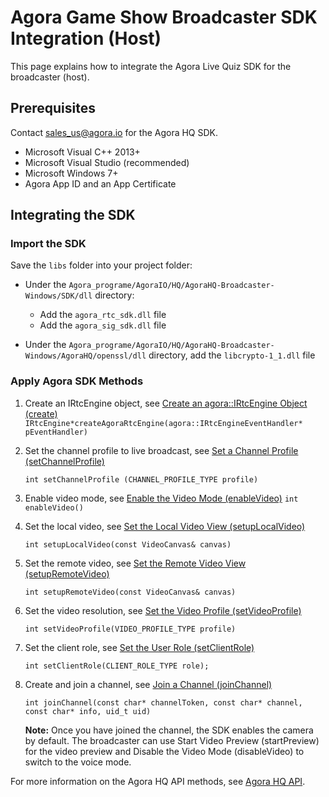 # Agora Game Show Broadcaster SDK Integration (Host)

This page explains how to integrate the Agora Live Quiz SDK for the broadcaster (host).

## Prerequisites

Contact [sales_us@agora.io](mailto:sales_us@agora.io) for the Agora HQ SDK.

- Microsoft Visual C++ 2013+
- Microsoft Visual Studio (recommended)
- Microsoft Windows 7+
- Agora App ID and an App Certificate

## Integrating the SDK

### Import the SDK

Save the `libs` folder into your project folder:

- Under the `Agora_programe/AgoraIO/HQ/AgoraHQ-Broadcaster-Windows/SDK/dll` directory:
	- Add the `agora_rtc_sdk.dll` file
	- Add the `agora_sig_sdk.dll` file

- Under the `Agora_programe/AgoraIO/HQ/AgoraHQ-Broadcaster-Windows/AgoraHQ/openssl/dll` directory, add the `libcrypto-1_1.dll` file

### Apply Agora SDK Methods

1. Create an IRtcEngine object, see [Create an agora::IRtcEngine Object (create)](https://docs.agora.io/en/2.3.1/product/Interactive%20Broadcast/API%20Reference/live_video_windows#live-windows-create-en)
	`IRtcEngine*createAgoraRtcEngine(agora::IRtcEngineEventHandler* pEventHandler)`

2. Set the channel profile to live broadcast, see [Set a Channel Profile (setChannelProfile)](https://docs.agora.io/en/2.3.1/product/Interactive%20Broadcast/API%20Reference/live_video_windows#live-windows-setchannelprofile-en)

	`int setChannelProfile (CHANNEL_PROFILE_TYPE profile)`

3. Enable video mode, see [Enable the Video Mode (enableVideo)](https://docs.agora.io/en/2.3.1/product/Interactive%20Broadcast/API%20Reference/live_video_windows#live-windows-enablevideo-en)
	`int enableVideo()`

4. Set the local video, see [Set the Local Video View (setupLocalVideo)](https://docs.agora.io/en/2.3.1/product/Interactive%20Broadcast/API%20Reference/live_video_windows#live-windows-setuplocalvideo-en)

	`int setupLocalVideo(const VideoCanvas& canvas)`

5. Set the remote video, see [Set the Remote Video View (setupRemoteVideo)](https://docs.agora.io/en/2.3.1/product/Interactive%20Broadcast/API%20Reference/live_video_windows#live-windows-setupremotevideo-en)

	`int setupRemoteVideo(const VideoCanvas& canvas)`
	
6. Set the video resolution, see [Set the Video Profile (setVideoProfile)](https://docs.agora.io/en/2.3.1/product/Interactive%20Broadcast/API%20Reference/live_video_windows#live-windows-setvideoprofile-en)

	`int setVideoProfile(VIDEO_PROFILE_TYPE profile)`

7. Set the client role, see [Set the User Role (setClientRole)](https://docs.agora.io/en/2.3.1/product/Interactive%20Broadcast/API%20Reference/live_video_windows#live-windows-setclientrole-en)

	`int setClientRole(CLIENT_ROLE_TYPE role);`

8. Create and join a channel, see [Join a Channel (joinChannel)](https://docs.agora.io/en/2.3.1/product/Interactive%20Broadcast/API%20Reference/live_video_windows#live-windows-joinchannel-en)

	`int joinChannel(const char* channelToken, const char* channel, const char* info, uid_t uid)`

	**Note:** Once you have joined the channel, the SDK enables the camera by default. The broadcaster can use Start Video Preview (startPreview) for the video preview and Disable the Video Mode (disableVideo) to switch to the voice mode.

For more information on the Agora HQ API methods, see [Agora HQ API](https://docs.agora.io/en/2.3.1/product/Interactive%20Broadcast/API%20Reference/live_contest).
